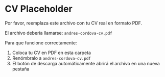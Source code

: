 # CV Placeholder

Por favor, reemplaza este archivo con tu CV real en formato PDF.

El archivo debería llamarse: `andres-cordova-cv.pdf`

Para que funcione correctamente:
1. Coloca tu CV en PDF en esta carpeta
2. Renómbralo a `andres-cordova-cv.pdf`
3. El botón de descarga automáticamente abrirá el archivo en una nueva pestaña